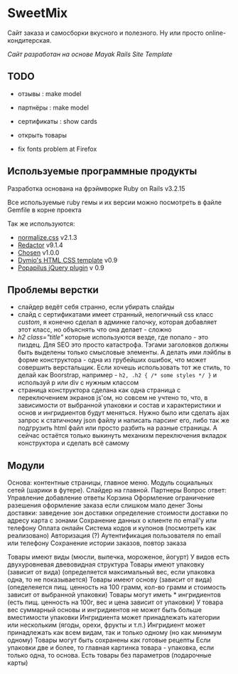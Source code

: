 SweetMix
========

Сайт заказа и самосборки вкусного и полезного. Ну или просто online-кондитерская.

*Сайт разработан на основе Mayak Rails Site Template*

TODO
----

- отзывы : make model
- партнёры : make model
- сертификаты : show cards
- открыть товары

- fix fonts problem at Firefox


Используемые программные продукты
---------------------------------

Разработка основана на фрэймворке Ruby on Rails v3.2.15

Все используемые ruby гемы и их версии можно посмотреть в файле Gemfile в корне проекта

Так же используются:

  - [normalize.css](http://necolas.github.io/normalize.css/) v2.1.3
  - [Redactor](http://imperavi.com/redactor/) v9.1.4
  - [Chosen](http://harvesthq.github.io/chosen/) v1.0.0
  - [Dymio's HTML CSS template](https://github.com/dymio/html-css-template) v0.9
  - [Popapilus jQuery plugin](https://github.com/dymio/popapilus) v 0.9


Проблемы верстки
----------------

- слайдер ведёт себя странно, если убирать слайды
- слайд с сертификатами имеет странный, нелогичный css класс *custom*, я конечно сделал в админке галочку, которая добавляет этот класс, но объяснять что она делает - сложно
- *h2 class="title"* которые используются везде, где попало - это пиздец. Для SEO это просто катастрофа. Тэгами заголовков должны быть выделены только смысловые элементы. А делать ими лэйблы в форме конструктора - одна из грубейших ошибок, что может совершить верстальщик. Если хочешь использовать тот же стиль, то делай как Boorstrap, например - `h2, .h2 { /* some styles */ }` и используй p или div с нужным классом
- страница конструктора сделана как одна страница с переключением экранов js'ом, но совсем не учтено то, что, в зависимости от выбранной упаковки и состав и характеристики и основ и ингридиентов будут меняться. Нужно было или сделать ajax запрос к статичному json файлу и написать парсинг его, либо так же подгрузить html файл или просто разбить на разные страницы. А сейчас остаётся только выкинуть механихм переключения вкладок конструктора и сделать всё самому


Модули
------

Основа: контентные страницы, главное меню.
Модуль социальных сетей (шарики в футере).
Слайдер на главной.
Партнеры
Вопрос ответ:
  Управление
  добавление
  ответы
Корзина
Оформление
  ограничение разешения оформление заказа если слишком мало денег
Зоны доставки:
  заведение зон доставки
  определение стоимости доставки по адресу
  карта с зонами
Сохранение данных о клиенте по email'у или телефону
Оплата онлайн
Система кодов и купонов (посмотреть как реализовано)
Авторизация (?)
  Аутентификация пользователя по email или телефону
  Сохранение истории заказов, повтор заказа

Товары имеют виды (мюсли, выпечка, мороженое, йогурт)
У видов есть двухуровневая двевовидная структура
Товары имеют упаковку (зависит от вида) (определяется максимальный вес, если упаковка одна, то не показывается)
Товары имеют основу (зависит от вида) (опеделеяется пищ. ценность на 100 грамм, кол-во грамм и стоимость зависит от выбранной упаковки)
Товары могут иметь * ингридиентов (есть пищ. ценность на 100г, вес и цена зависит от упаковки)
У товара вес суммарный основы и ингридиентов не может быть больше вместимости упаковки
Ингридиента может принадлежать категории или нескольким (ягоды, орехи, фрукты и т.п.)
Ингридиент может принадлежать как всем видам, так и только одному (но как минимум одному)
Товары могут быть сохранены как готовые рецепты
Если упаковки две и более, то главная картинка товара - упаковка, если только одна, то основа.
Есть товары без параметров (подарочные карты)


